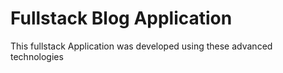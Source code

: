 # Fullstack Blog Application
<p>This fullstack Application was developed using these advanced technologies</p>
